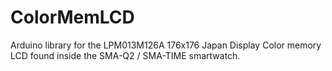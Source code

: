 # ColorMemLCD
Arduino library for the LPM013M126A 176x176 Japan Display Color memory LCD found  inside the SMA-Q2 / SMA-TIME smartwatch. 
